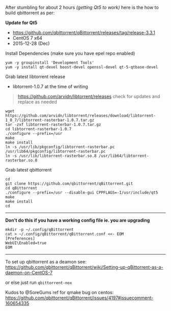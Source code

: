 After stumbling for about 2 hours _(getting Qt5 to work)_ here is the how to build qbittorrent as per:

**Update for Qt5**

* https://github.com/qbittorrent/qBittorrent/releases/tag/release-3.3.1
* CentOS 7 x64
* 2015-12-28 (Dec)

Install Dependencies (make sure you have epel repo enabled)
```
yum -y groupinstall 'Development Tools'
yum -y install qt-devel boost-devel openssl-devel qt-5-qtbase-devel
```

Grab latest libtorrent release
* libtorrent-1.0.7 at the time of writing

> https://github.com/arvidn/libtorrent/releases check for updates and replace as needed

```
wget https://github.com/arvidn/libtorrent/releases/download/libtorrent-1_0_7/libtorrent-rasterbar-1.0.7.tar.gz
tar -zxf libtorrent-rasterbar-1.0.7.tar.gz
cd libtorrent-rasterbar-1.0.7
./configure --prefix=/usr
make
make install
ln -s /usr/lib/pkgconfig/libtorrent-rasterbar.pc /usr/lib64/pkgconfig/libtorrent-rasterbar.pc
ln -s /usr/lib/libtorrent-rasterbar.so.8 /usr/lib64/libtorrent-rasterbar.so.8
```

Grab latest qbittorrent
```
cd 
git clone https://github.com/qbittorrent/qBittorrent.git
cd qBittorrent
./configure --prefix=/usr --disable-gui CPPFLAGS=-I/usr/include/qt5
make
make install
cd
```

***

**Don't do this if you have a working config file ie. you are upgrading**
```
mkdir -p ~/.config/qBittorrent
cat > ~/.config/qBittorrent/qBittorrent.conf <<- EOM
[Preferences]
WebUI\Enabled=true
EOM
```

***

To set up qbittorrent as a deamon see: https://github.com/qbittorrent/qBittorrent/wiki/Setting-up-qBittorrent-as-a-daemon-on-CentOS-7

or else just run `qbittorrent-nox`

Kudos to @SoreGums
ref for qmake bug on centos: https://github.com/qbittorrent/qBittorrent/issues/4197#issuecomment-160654335